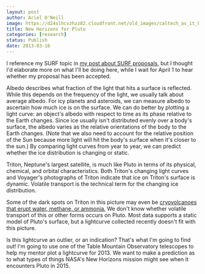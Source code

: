 ```yaml
---
layout: post
author: Ariel O'Neill
image: https://d24slhcvzhzz82.cloudfront.net/old_images/caltech_as_it_happens/6a0105349b8251970b017d41b2ec97970c.jpg
title: New Horizons for Pluto
categories: [research]
status: Publish
date: 2013-03-16
---
```



I reference my SURF topic in [my post about SURF proposals](https://caltech.typepad.com/caltech_as_it_happens/2013/02/final-surfing-but-not-like-the-beach-boys.html), but I thought I'd elaborate more on what I'll be doing here, while I wait for April 1 to hear whether my proposal has been accepted.

Albedo describes what fraction of the light that hits a surface is reflected. While this depends on the frequency of the light, we usually talk about average albedo. For icy planets and asteroids, we can measure albedo to ascertain how much ice is on the surface. We can do better by plotting a light curve: an object's albedo with respect to time as its phase relative to the Earth changes. Since ice usually isn't distributed evenly over a body's surface, the albedo varies as the relative orientations of the body to the Earth changes. (Note that we also need to account for the relative position of the Sun because more light will hit the body's surface when it's closer to the sun.) By comparing light curves from year to year, we can predict whether the ice distribution is changing or static.

Triton, Neptune's largest satellite, is much like Pluto in terms of its physical, chemical, and orbital characteristics. Both Triton's changing light curves and Voyager's photographs of Triton indicate that ice on Triton's surface is dynamic. Volatile transport is the technical term for the changing ice distribution.

Some of the dark spots on Triton in this picture may even be [cryovolcanoes that erupt water, methane, or ammonia.](https://en.wikipedia.org/wiki/Cryovolcano) We don't know whether volatile transport of this or other forms occurs on Pluto. Most data supports a static model of Pluto's surface, but a lightcurve collected recently doesn't fit with this picture.

Is this lightcurve an outlier, or an indication? That's what I'm going to find out! I'm going to use one of the Table Mountain Observatory telescopes to help my mentor plot a lightcurve for 2013. We want to make a prediction as to what types of things NASA's New Horizons mission might see when it encounters Pluto in 2015.

